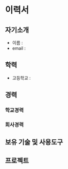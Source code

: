 # 이력서
## 자기소개
* 이름 : 
* email :

## 학력
* 고등학교 : 

## 경력
### 학교경력

### 회사경력

## 보유 기술 및 사용도구

## 프로젝트
